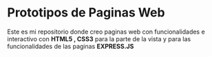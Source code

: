 # **Prototipos de Paginas Web**

Este es mi repositorio donde creo paginas web con funcionalidades e interactivo con **HTML5 , CSS3** para la parte de la vista y para las funcionalidades de las paginas **EXPRESS.JS**
